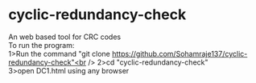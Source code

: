 # cyclic-redundancy-check
An web based tool for CRC codes<br />
To run the program:<br />
1>Run the command "git clone https://github.com/Sohamraje137/cyclic-redundancy-check"<br />
2>cd "cyclic-redundancy-check"<br />
3>open DC1.html using any browser

